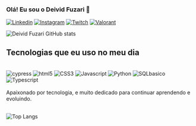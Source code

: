 ### Olá! Eu sou o Deivid Fuzari 👋

[![Linkedin](https://img.shields.io/badge/LinkedIn-0077B5?style=for-the-badge&logo=linkedin&logoColor=white)](https://www.linkedin.com/in/deivid-fuzari-86960026b/)
[![Instagram](https://img.shields.io/badge/Instagram-E4405F?style=for-the-badge&logo=instagram&logoColor=white)](https://www.instagram.com/deivid_fuzari/)
[![Twitch](https://img.shields.io/badge/Twitch-9146FF?style=for-the-badge&logo=twitch&logoColor=white)](https://www.twitch.tv/fuzarifps)
[![Valorant](https://img.shields.io/badge/Riot_Games-D32936?style=for-the-badge&logo=riot-games&logoColor=white)](https://liquipedia.net/valorant/Fuzari)

![Deivid Fuzari GitHub stats](https://github-readme-stats.vercel.app/api?username=deividfuzari&show_icons=true&theme=radical)

## Tecnologias que eu uso no meu dia

<div style="display: inline_block"><br>
    <img align="center" alt="cypress" src="https://img.shields.io/badge/Cypress-17202C?style=for-the-badge&logo=cypress&logoColor=white">
    <img align="center" alt="html5" src="https://img.shields.io/badge/HTML5-E34F26?style=for-the-badge&logo=html5&logoColor=white">
     <img align="center" alt="CSS3" src="https://img.shields.io/badge/CSS3-1572B6?style=for-the-badge&logo=css3&logoColor=white">
     <img align="center" alt="Javascript" src="https://img.shields.io/badge/JavaScript-F7DF1E?style=for-the-badge&logo=javascript&logoColor=black">
     <img align="center" alt="Python" src="https://img.shields.io/badge/Python-14354C?style=for-the-badge&logo=python&logoColor=white">
     <img align="center" alt="SQLbasico" src="https://img.shields.io/badge/MySQL-00000F?style=for-the-badge&logo=mysql&logoColor=white">
    <img align="center" alt="Typescript" src="https://img.shields.io/badge/TypeScript-007ACC?style=for-the-badge&logo=typescript&logoColor=white">
</div>
<br>
Apaixonado por tecnologia, e muito dedicado para continuar aprendendo e evoluindo.

<br>
<br>

![Top Langs](https://github-readme-stats.vercel.app/api/top-langs/?username=deividfuzari&hide_progress=true)
